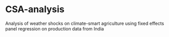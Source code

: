 # CSA-analysis
Analysis of weather shocks on climate-smart agriculture using fixed effects panel regression on production data from India
